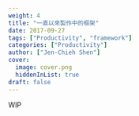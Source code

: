 ```yaml
---
weight: 4
title: "一直以來製作中的框架"
date: 2017-09-27
tags: ["Productivity", "framework"]
categories: ["Productivity"]
author: ["Jen-Chieh Shen"]
cover:
  image: cover.png
  hiddenInList: true
draft: false
---
```


WIP
